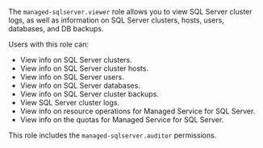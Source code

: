 The `managed-sqlserver.viewer` role allows you to view SQL Server cluster logs, as well as information on SQL Server clusters, hosts, users, databases, and DB backups.

Users with this role can:
* View info on SQL Server clusters.
* View info on SQL Server cluster hosts.
* View info on SQL Server users.
* View info on SQL Server databases.
* View info on SQL Server cluster backups.
* View SQL Server cluster logs.
* View info on resource operations for Managed Service for SQL Server.
* View info on the quotas for Managed Service for SQL Server.

This role includes the `managed-sqlserver.auditor` permissions.